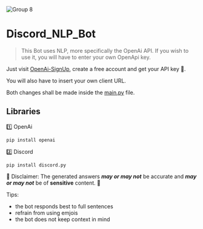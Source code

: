 ![Group 8](https://user-images.githubusercontent.com/69219273/162151281-e941906e-1720-483f-97a0-db41724dc684.png)



# Discord_NLP_Bot
 > This Bot uses NLP, more specifically the OpenAi API.
   If you wish to use it, you will have to enter your own OpenApi key.

Just visit [OpenAi-SignUp](https://auth0.openai.com/u/login?state=hKFo2SBvS3UtY01Wd1BuM3JJakpXRDl1X1NFZVNGYkEyUDdaNqFur3VuaXZlcnNhbC1sb2dpbqN0aWTZIGVka3JUNFktcWV5dkRPeU1fVWtycWVRUnFQMkNSb2dYo2NpZNkgRFJpdnNubTJNdTQyVDNLT3BxZHR3QjNOWXZpSFl6d0Q),
create a free account and get your API key 🔑.

You will also have to insert your own client URL.

Both changes shall be made inside the [main.py](https://github.com/b1twe1ser/Discord_NLP_Bot/blob/master/main.py) file.



## Libraries 
1️⃣ OpenAi 
```
pip install openai
```
2️⃣ Discord
```
pip install discord.py
```



🚨 Disclaimer: The generated answers ***may or may not*** be accurate and ***may or may not*** be of **sensitive** content. 🚨

Tips: 
  - the bot responds best to full sentences
  - refrain from using emjois 
  - the bot does not keep context in mind
